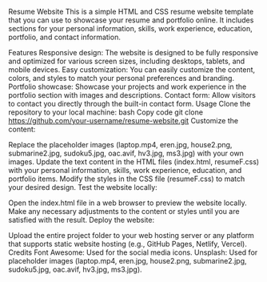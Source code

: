 Resume Website
This is a simple HTML and CSS resume website template that you can use to showcase your resume and portfolio online. It includes sections for your personal information, skills, work experience, education, portfolio, and contact information.

Features
Responsive design: The website is designed to be fully responsive and optimized for various screen sizes, including desktops, tablets, and mobile devices.
Easy customization: You can easily customize the content, colors, and styles to match your personal preferences and branding.
Portfolio showcase: Showcase your projects and work experience in the portfolio section with images and descriptions.
Contact form: Allow visitors to contact you directly through the built-in contact form.
Usage
Clone the repository to your local machine:
bash
Copy code
git clone https://github.com/your-username/resume-website.git
Customize the content:

Replace the placeholder images (laptop.mp4, eren.jpg, house2.png, submarine2.jpg, sudoku5.jpg, oac.avif, hv3.jpg, ms3.jpg) with your own images.
Update the text content in the HTML files (index.html, resumeF.css) with your personal information, skills, work experience, education, and portfolio items.
Modify the styles in the CSS file (resumeF.css) to match your desired design.
Test the website locally:

Open the index.html file in a web browser to preview the website locally.
Make any necessary adjustments to the content or styles until you are satisfied with the result.
Deploy the website:

Upload the entire project folder to your web hosting server or any platform that supports static website hosting (e.g., GitHub Pages, Netlify, Vercel).
Credits
Font Awesome: Used for the social media icons.
Unsplash: Used for placeholder images (laptop.mp4, eren.jpg, house2.png, submarine2.jpg, sudoku5.jpg, oac.avif, hv3.jpg, ms3.jpg).
